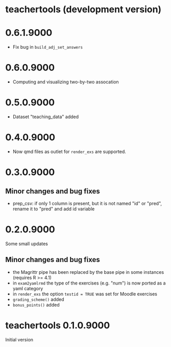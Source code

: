 # teachertools (development version)


# 0.6.1.9000

* Fix bug in `build_adj_set_answers`

# 0.6.0.9000

* Computing and visualizing two-by-two assocation

# 0.5.0.9000

* Dataset "teaching_data" added

# 0.4.0.9000

* Now qmd files as outlet for `render_exs` are supported.

# 0.3.0.9000


## Minor changes and bug fixes

* prep_csv: if only 1 column is present, but it is not named "id" or "pred", rename it to "pred" and add id variable

# 0.2.0.9000

Some small updates

## Minor changes and bug fixes

* the Magrittr pipe has been replaced by the base pipe in some instances (requires R >= 4.1)
* in `exam2yamlrmd` the type of the exercises (e.g. "num") is now ported as a yaml category
* in `render_exs` the option `testid = TRUE` was set for Moodle exercises
* `grading_scheme()` added
* `bonus_points()` added


# teachertools 0.1.0.9000

Initial version
